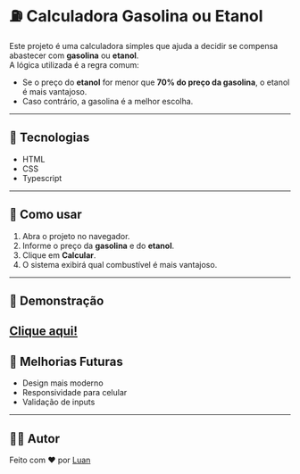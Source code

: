 # ⛽ Calculadora Gasolina ou Etanol

Este projeto é uma calculadora simples que ajuda a decidir se compensa abastecer com **gasolina** ou **etanol**.  
A lógica utilizada é a regra comum:  
- Se o preço do **etanol** for menor que **70% do preço da gasolina**, o etanol é mais vantajoso.  
- Caso contrário, a gasolina é a melhor escolha.

---

## 📌 Tecnologias
- HTML  
- CSS  
- Typescript

---

## 🚀 Como usar
1. Abra o projeto no navegador.  
2. Informe o preço da **gasolina** e do **etanol**.  
3. Clique em **Calcular**.  
4. O sistema exibirá qual combustível é mais vantajoso.  

---

## 📸 Demonstração
[Clique aqui!](https://calculadora-gasolina-ou-etanol.vercel.app/)
---

## 🔧 Melhorias Futuras
- Design mais moderno  
- Responsividade para celular  
- Validação de inputs  

---

## 👨‍💻 Autor
Feito com ❤️ por [Luan](https://github.com/Luanhotlinebr)
